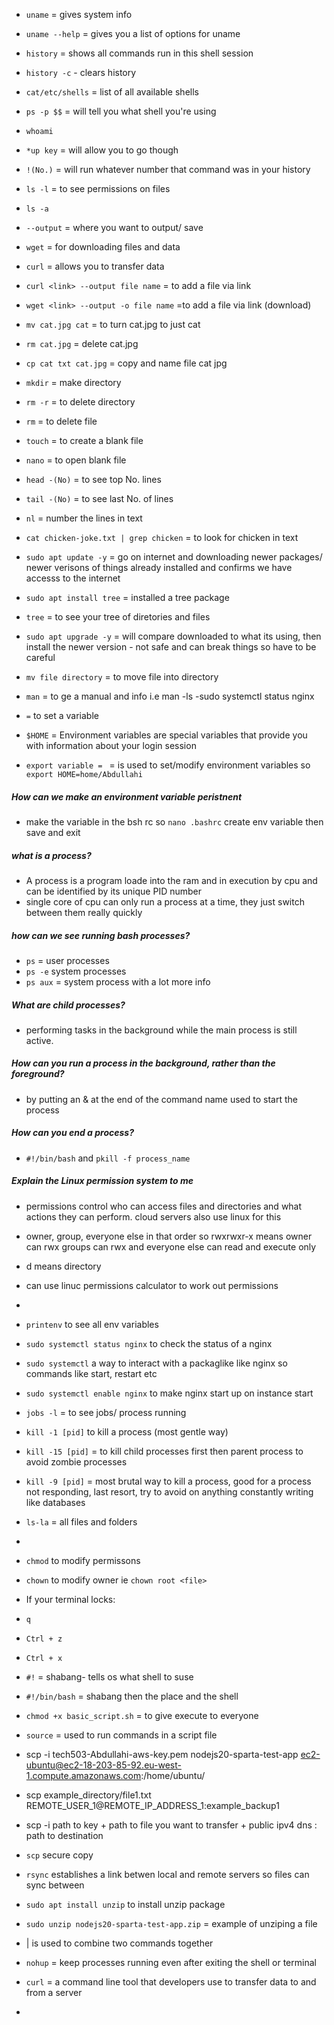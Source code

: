 - `uname` = gives system info 
- `uname --help` = gives you a list of options for uname
- `history` = shows all commands run in this shell session
- `history -c` - clears history
- `cat/etc/shells` = list of all available shells 
- `ps -p $$` = will tell you what shell you're using 
- `whoami` 
- `*up key` = will allow you to go though 
- `!(No.)` = will run whatever number that command was in your history
- `ls -l` = to see permissions on files
- `ls -a`
- `--output` = where you want to output/ save 
- `wget` = for downloading files and data
- `curl` = allows you to transfer data

- `curl <link> --output file name`  = to add a file via link
- `wget <link> --output -o file name` =to add a file via link (download)

- `mv cat.jpg cat` = to turn cat.jpg to just cat 
- `rm cat.jpg` = delete cat.jpg
- `cp cat txt cat.jpg` = copy and name file cat jpg
- `mkdir` = make directory
- `rm -r` = to delete directory 
- `rm` = to delete file 
- `touch` = to create a blank file 
- `nano` = to open blank file 
- `head -(No)` = to see top No. lines
- `tail -(No)` = to see last No. of lines 
- `nl` = number the lines in text 
- `cat chicken-joke.txt | grep chicken` = to look for chicken in text 
- `sudo apt update -y` = go on internet and downloading newer packages/ newer verisons of things already installed and confirms we have accesss to the internet 
- `sudo apt install tree` = installed a tree package 
- `tree` = to see your tree of diretories and files
- `sudo apt upgrade -y` = will compare downloaded to what its using, then install the newer version - not safe and can break things so have to be careful 
- `mv file directory` = to move file into directory 
- `man` = to ge a manual and info i.e man -ls 
-sudo systemctl status nginx
- `=` to set a variable 
- `$HOME` = Environment variables are special variables that provide you with information about your login session
- `export variable = `  = is used to set/modify environment variables so `export HOME=home/Abdullahi`
  
##### How can we make an environment variable peristnent 
- make the variable in the bsh rc so `nano .bashrc` create env variable then save and exit 

##### what is a process?
- A process is a program loade into the ram and in execution by cpu and can be identified by its unique PID number
- single core of cpu can only run a process at a time, they just switch between them really quickly
  
##### how can we see running bash processes?
- `ps` = user processes 
- `ps -e` system processes
- `ps aux` = system process with a lot more info

##### What are child processes? 
- performing tasks in the background while the main process is still active.

##### How can you run a process in the background, rather than the foreground?
- by putting an & at the end of the command name used to start the process
##### How can you end a process?
- `#!/bin/bash` and `pkill -f process_name` 

##### Explain the Linux permission system to me
- permissions control who can access files and directories and what actions they can perform. cloud servers also use linux for this 
- owner, group, everyone else in that order so rwxrwxr-x means owner can rwx groups can rwx and everyone else can read and execute only
- d means directory 
- can use linuc permissions calculator to work out permissions
- 

- `printenv` to see all env variables
- `sudo systemctl status nginx` to check the status of a nginx  
- `sudo systemctl` a way to interact with a packaglike like nginx so commands like start, restart etc 
- `sudo systemctl enable nginx` to make nginx start up on instance start  
- `jobs -l` = to see jobs/ process running 
- `kill -1 [pid]` to kill a process (most gentle way)
- `kill -15 [pid]` = to kill child processes first then parent process to avoid zombie processes
- `kill -9 [pid]` = most brutal way to kill a process, good for a process not responding, last resort, try to avoid on anything constantly writing like databases 
- `ls-la` = all files and folders 
- 
- `chmod` to modify permissons 
- `chown` to modify owner ie `chown root <file>` 

- If your terminal locks:
 - `q`
 - `Ctrl + z`
 - `Ctrl + x`

- `#!` = shabang- tells os what shell to suse 
- `#!/bin/bash` = shabang then the place and the shell

- `chmod +x basic_script.sh` = to give execute to everyone 

- `source` = used to run commands in a script file 
- scp -i tech503-Abdullahi-aws-key.pem nodejs20-sparta-test-app ec2-ubuntu@ec2-18-203-85-92.eu-west-1.compute.amazonaws.com:/home/ubuntu/

- scp example_directory/file1.txt REMOTE_USER_1@REMOTE_IP_ADDRESS_1:example_backup1

- scp -i path to key + path to file you want to transfer + public ipv4 dns : path to destination 

- `scp` secure copy 
- `rsync` establishes a link betwen local and remote servers so files can sync between 
- `sudo apt install unzip` to install unzip package 
- `sudo unzip nodejs20-sparta-test-app.zip` = example of unziping a file 

- | is used to combine two commands together 
- `nohup` = keep processes running even after exiting the shell or terminal
- `curl` = a command line tool that developers use to transfer data to and from a server
- 